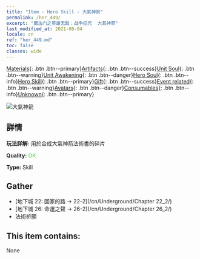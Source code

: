 ```yaml
---
title: "Item - Hero Skill - 大氣神箭"
permalink: /her_449/
excerpt: "魔法门之英雄无敌：战争纪元  大氣神箭"
last_modified_at: 2021-08-04
locale: cn
ref: "her_449.md"
toc: false
classes: wide
---
```

 [Materials](/ItemsCN/){: .btn .btn--primary}[Artifacts](/ItemsCN/Artifacts/){: .btn .btn--success}[Unit Soul](/ItemsCN/UnitSoul/){: .btn .btn--warning}[Unit Awakening](/ItemsCN/UnitAwakening/){: .btn .btn--danger}[Hero Soul](/ItemsCN/HeroSoul/){: .btn .btn--info}[Hero Skill](/ItemsCN/HeroSkill/){: .btn .btn--primary}[Gift](/ItemsCN/Gift/){: .btn .btn--success}[Event related](/ItemsCN/Events/){: .btn .btn--warning}[Avatars](/ItemsCN/Avatars/){: .btn .btn--danger}[Consumables](/ItemsCN/Consumables/){: .btn .btn--info}[Unknown](/ItemsCN/Unknown/){: .btn .btn--primary}

 ![大氣神箭](/images/t/ps_daqishenjian.png)

## 詳情
 **玩法詳解:** 用於合成大氣神箭法術書的碎片

 **Quality:** <span style="color: #32CD32">OK</span>

 **Type:** Skill

## Gather

*    [地下城 22: 回家的路 -> 22-2](/cn/Underground/Chapter 22_2/) 
*    [地下城 26: 命運之聲 -> 26-2](/cn/Underground/Chapter 26_2/) 
*    法術祈願 

## This item contains:

  None

